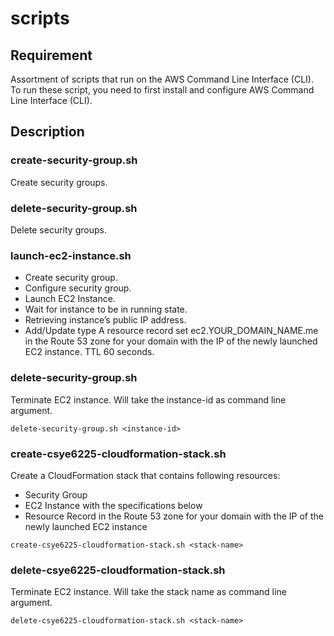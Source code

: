 # scripts

## Requirement

Assortment of scripts that run on the AWS Command Line Interface (CLI). To run these script, you need to first install and configure AWS Command Line Interface (CLI).

## Description

### create-security-group.sh
Create security groups.

### delete-security-group.sh
Delete security groups.

### launch-ec2-instance.sh
- Create security group.
- Configure security group.
- Launch EC2 Instance.
- Wait for instance to be in running state.
- Retrieving instance’s public IP address.
- Add/Update type A resource record set ec2.YOUR_DOMAIN_NAME.me in the Route 53 zone for your domain with the IP of the newly launched EC2 instance. TTL 60 seconds.

### delete-security-group.sh
Terminate EC2 instance. Will take the instance-id as command line argument.

`delete-security-group.sh <instance-id>`

### create-csye6225-cloudformation-stack.sh
Create a CloudFormation stack that contains following resources:
- Security Group
- EC2 Instance with the specifications below
- Resource Record in the Route 53 zone for your domain with the IP of the newly launched EC2 instance

`create-csye6225-cloudformation-stack.sh <stack-name>`

### delete-csye6225-cloudformation-stack.sh
Terminate EC2 instance. Will take the stack name as command line argument.

`delete-csye6225-cloudformation-stack.sh <stack-name>`
